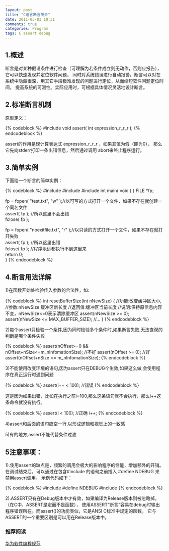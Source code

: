 ```yaml
---
layout: post
title: "C语言断言简介"
date: 2011-05-03 10:31
comments: true
categories: Program
tags: C assert debug
---
```

<h2>1.概述</h2>
<p> 断言是对某种假设条件进行检查（可理解为若条件成立则无动作，否则应报告），它可以快速发现并定位软件问题，
同时对系统错误进行自动报警。断言可以对在系统中隐藏很深，用其它手段极难发现的问题进行定位，从而缩短软件问题定位时间，
提高系统的可测性。实际应用时，可根据具体情况灵活地设计断言。</p>

<h2>2.标准断言机制</h2>
<p>原型定义：</p>
{% codeblock %}
#include <assert.h>
void assert( int expression_r_r_r );
{% endcodeblock %}
<p>assert的作用是现计算表达式 expression_r_r_r ，如果其值为假（即为0），
那么它先向stderr打印一条出错信息，然后通过调用 abort来终止程序运行。</p>

<!-- more -->
<h2>3.简单实例</h2>
<p>下面给一个断言的简单实例：</p>
{% codeblock %}
#include <stdio.h>  
#include <assert.h>  
#include <stdlib.h>  
int main( void )  
{  
   FILE *fp;  
 
   fp = fopen( "test.txt", "w" );//以可写的方式打开一个文件，如果不存在就创建一个同名文件  
   assert( fp );         //所以这里不会出错  
   fclose( fp );  
 
   fp = fopen( "noexitfile.txt", "r" );//以只读的方式打开一个文件，如果不存在就打开失败  
   assert( fp );         //所以这里出错  
   fclose( fp );         //程序永远都执行不到这里来  
   return 0;  
}
{% endcodeblock %}

<h2>4.断言用法详解</h2>
<p>1)在函数开始处检验传入参数的合法性，如:</p>
{% codeblock %}
int resetBufferSize(int nNewSize)
{
  //功能:改变缓冲区大小,
  //参数:nNewSize 缓冲区新长度
  //返回值:缓冲区当前长度
  //说明:保持原信息内容不变，nNewSize<=0表示清除缓冲区
  assert(nNewSize >= 0);
  assert(nNewSize <= MAX_BUFFER_SIZE);
  //...
}
{% endcodeblock %}

<p>2)每个assert只检验一个条件,因为同时检验多个条件时,如果断言失败,无法直观的判断是哪个条件失败</p>
{% codeblock %}
assert(nOffset>=0 && nOffset+nSize<=m_nInfomationSize);  //不好
assert(nOffset >= 0);   //好
assert(nOffset+nSize <= m_nInfomationSize);
{% endcodeblock %}

<p>3)不能使用改变环境的语句,因为assert只在DEBUG个生效,如果这么做,会使用程序在真正运行时遇到问题</p>
{% codeblock %}
assert(i++ < 100);  //错误
{% endcodeblock %}
<p>这是因为如果出错，比如在执行之前i=100,那么这条语句就不会执行，那么i++这条命令就没有执行。</p>
{% codeblock %}
assert(i < 100);    //正确
i++;
{% endcodeblock %}

<p>4)assert和后面的语句应空一行,以形成逻辑和视觉上的一致感</p>

<p>5)有的地方,assert不能代替条件过滤</p>

<h2>5注意事项：</h2>
<p>1).使用assert的缺点是，频繁的调用会极大的影响程序的性能，增加额外的开销。
在调试结束后，可以通过在包含#include <assert.h>的语句之前插入 #define NDEBUG 来禁用assert调用，
示例代码如下：</p>
{% codeblock %}
#include <stdio.h>
#define NDEBUG
#include <assert.h>
{% endcodeblock %}

<p>2).ASSERT只有在Debug版本中才有效，如果编译为Release版本则被忽略掉。（在C中，ASSERT是宏而不是函数），
使用ASSERT“断言”容易在debug时输出程序错误所在。而assert()的功能类似，它是ANSI C标准中规定的函数，
它与ASSERT的一个重要区别是可以用在Release版本中。</p>

<h3>推荐阅读</h3>
<a href="http://www.cppblog.com/oosky/archive/2006/03/26/4625.html#_Toc131314725">华为软件编程规范</a>
